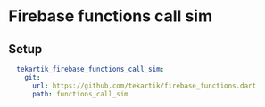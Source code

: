 # Firebase functions call sim

## Setup

```yaml
  tekartik_firebase_functions_call_sim:
    git:
      url: https://github.com/tekartik/firebase_functions.dart
      path: functions_call_sim
```
